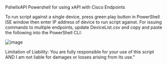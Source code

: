 PshellxAPI
Powershell for using xAPI with Cisco Endpoints

To run script against a single device, press green play button in PowerShell ISE window then enter IP address of device to run script against.
For issuing commands to multiple endpoints, update DeviceList.csv and copy and paste the following into the PowerShell CLI:

![image](https://user-images.githubusercontent.com/85717393/226956354-b56c160e-b9c2-42ca-a666-fd231d64ae7e.png)

Limitation of Liability: 
You are fully responsible for your use of this script AND I am not liable for damages or losses arising from its use."
